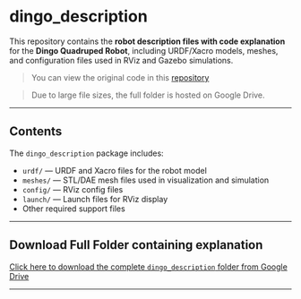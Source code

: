 # dingo_description

This repository contains the **robot description files with code explanation** for the **Dingo Quadruped Robot**, including URDF/Xacro models, meshes, and configuration files used in RViz and Gazebo simulations.

> You can view the original code in this [repository](https://github.com/Yerbert/DingoQuadruped/tree/master/dingo_ws/src/dingo_description)

> Due to large file sizes, the full folder is hosted on Google Drive.

---

## Contents

The `dingo_description` package includes:

- `urdf/` — URDF and Xacro files for the robot model  
- `meshes/` — STL/DAE mesh files used in visualization and simulation  
- `config/` — RViz config files  
- `launch/` — Launch files for RViz display  
- Other required support files

---

## Download Full Folder containing explanation

 [Click here to download the complete `dingo_description` folder from Google Drive](https://drive.google.com/drive/folders/1nFArLjJdyi5MOhU_lc_q38ekSE--qCcg)  


---


